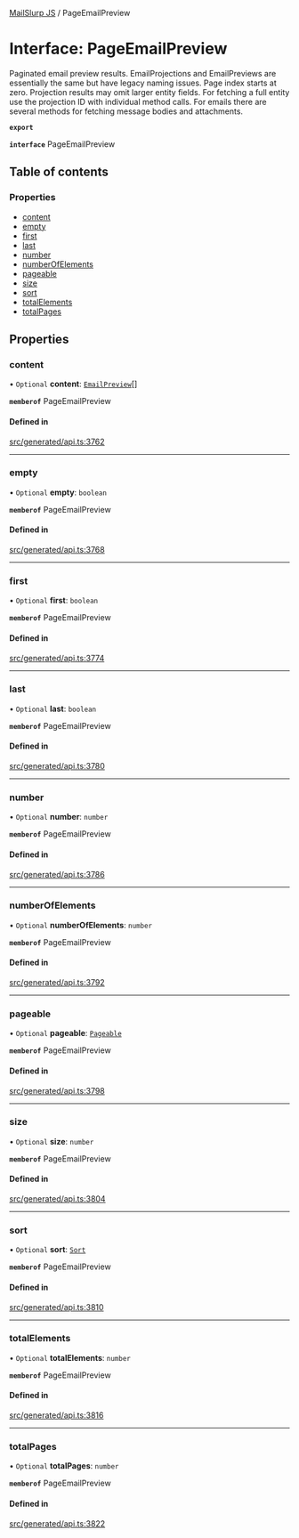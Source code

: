 [MailSlurp JS](../README.md) / PageEmailPreview

# Interface: PageEmailPreview

Paginated email preview results. EmailProjections and EmailPreviews are essentially the same but have legacy naming issues. Page index starts at zero. Projection results may omit larger entity fields. For fetching a full entity use the projection ID with individual method calls. For emails there are several methods for fetching message bodies and attachments.

**`export`**

**`interface`** PageEmailPreview

## Table of contents

### Properties

- [content](PageEmailPreview.md#content)
- [empty](PageEmailPreview.md#empty)
- [first](PageEmailPreview.md#first)
- [last](PageEmailPreview.md#last)
- [number](PageEmailPreview.md#number)
- [numberOfElements](PageEmailPreview.md#numberofelements)
- [pageable](PageEmailPreview.md#pageable)
- [size](PageEmailPreview.md#size)
- [sort](PageEmailPreview.md#sort)
- [totalElements](PageEmailPreview.md#totalelements)
- [totalPages](PageEmailPreview.md#totalpages)

## Properties

### content

• `Optional` **content**: [`EmailPreview`](EmailPreview.md)[]

**`memberof`** PageEmailPreview

#### Defined in

[src/generated/api.ts:3762](https://github.com/mailslurp/mailslurp-client/blob/004c609/src/generated/api.ts#L3762)

___

### empty

• `Optional` **empty**: `boolean`

**`memberof`** PageEmailPreview

#### Defined in

[src/generated/api.ts:3768](https://github.com/mailslurp/mailslurp-client/blob/004c609/src/generated/api.ts#L3768)

___

### first

• `Optional` **first**: `boolean`

**`memberof`** PageEmailPreview

#### Defined in

[src/generated/api.ts:3774](https://github.com/mailslurp/mailslurp-client/blob/004c609/src/generated/api.ts#L3774)

___

### last

• `Optional` **last**: `boolean`

**`memberof`** PageEmailPreview

#### Defined in

[src/generated/api.ts:3780](https://github.com/mailslurp/mailslurp-client/blob/004c609/src/generated/api.ts#L3780)

___

### number

• `Optional` **number**: `number`

**`memberof`** PageEmailPreview

#### Defined in

[src/generated/api.ts:3786](https://github.com/mailslurp/mailslurp-client/blob/004c609/src/generated/api.ts#L3786)

___

### numberOfElements

• `Optional` **numberOfElements**: `number`

**`memberof`** PageEmailPreview

#### Defined in

[src/generated/api.ts:3792](https://github.com/mailslurp/mailslurp-client/blob/004c609/src/generated/api.ts#L3792)

___

### pageable

• `Optional` **pageable**: [`Pageable`](Pageable.md)

**`memberof`** PageEmailPreview

#### Defined in

[src/generated/api.ts:3798](https://github.com/mailslurp/mailslurp-client/blob/004c609/src/generated/api.ts#L3798)

___

### size

• `Optional` **size**: `number`

**`memberof`** PageEmailPreview

#### Defined in

[src/generated/api.ts:3804](https://github.com/mailslurp/mailslurp-client/blob/004c609/src/generated/api.ts#L3804)

___

### sort

• `Optional` **sort**: [`Sort`](Sort.md)

**`memberof`** PageEmailPreview

#### Defined in

[src/generated/api.ts:3810](https://github.com/mailslurp/mailslurp-client/blob/004c609/src/generated/api.ts#L3810)

___

### totalElements

• `Optional` **totalElements**: `number`

**`memberof`** PageEmailPreview

#### Defined in

[src/generated/api.ts:3816](https://github.com/mailslurp/mailslurp-client/blob/004c609/src/generated/api.ts#L3816)

___

### totalPages

• `Optional` **totalPages**: `number`

**`memberof`** PageEmailPreview

#### Defined in

[src/generated/api.ts:3822](https://github.com/mailslurp/mailslurp-client/blob/004c609/src/generated/api.ts#L3822)
